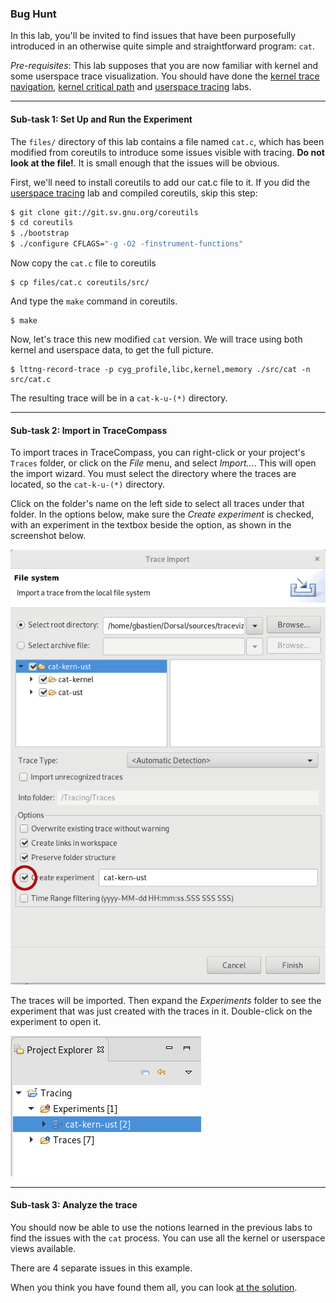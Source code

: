 ### Bug Hunt

In this lab, you'll be invited to find issues that have been purposefully introduced in an otherwise quite simple and straightforward program: `cat`.

*Pre-requisites*: This lab supposes that you are now familiar with kernel and some userspace trace visualization. You should have done the [kernel trace navigation](../01-trace-navigation-in-tracecompass), [kernel critical path](../01-tracing.wget-critical-path) and [userspace tracing](../02-lttng-userspace-tracing) labs.

- - -

#### Sub-task 1: Set Up and Run the Experiment

The `files/` directory of this lab contains a file named `cat.c`, which has been modified from coreutils to introduce some issues visible with tracing. **Do not look at the file!**. It is small enough that the issues will be obvious.

First, we'll need to install coreutils to add our cat.c file to it. If you did the [userspace tracing](../02-lttng-userspace-tracing) lab and compiled coreutils, skip this step:

```bash
$ git clone git://git.sv.gnu.org/coreutils
$ cd coreutils
$ ./bootstrap
$ ./configure CFLAGS="-g -O2 -finstrument-functions"
```

Now copy the `cat.c` file to coreutils

```
$ cp files/cat.c coreutils/src/
```

And type the `make` command in coreutils.

```
$ make
```

Now, let's trace this new modified `cat` version. We will trace using both kernel and userspace data, to get the full picture.

```
$ lttng-record-trace -p cyg_profile,libc,kernel,memory ./src/cat -n src/cat.c
```

The resulting trace will be in a `cat-k-u-(*)` directory.

- - -

#### Sub-task 2: Import in TraceCompass

To import traces in TraceCompass, you can right-click or your project's `Traces` folder, or click on the *File* menu, and select *Import...*. This will open the import wizard. You must select the directory where the traces are located, so the `cat-k-u-(*)` directory.

Click on the folder's name on the left side to select all traces under that folder. In the options below, make sure the *Create experiment* is checked, with an experiment in the textbox beside the option, as shown in the screenshot below.

![ImportExperiment](screenshots/importExperiment.png "Trace Compass Import Experiment")

The traces will be imported. Then expand the *Experiments* folder to see the experiment that was just created with the traces in it. Double-click on the experiment to open it.

![OpenExperiment](screenshots/openExperiment.png "Trace Compass Open Experiment")

- - -

#### Sub-task 3: Analyze the trace

You should now be able to use the notions learned in the previous labs to find the issues with the `cat` process. You can use all the kernel or userspace views available.

There are 4 separate issues in this example.

When you think you have found them all, you can look [at the solution](BugHuntResults.md).
